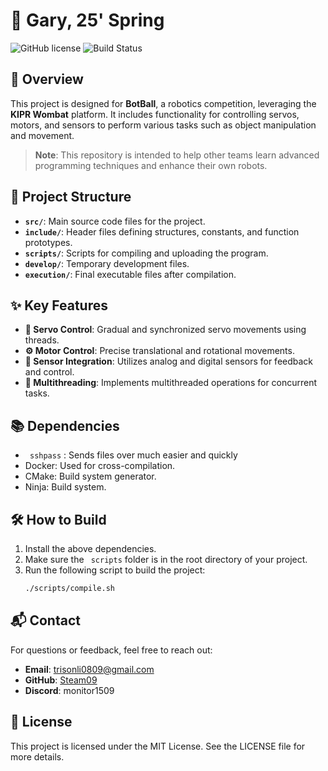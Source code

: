 # 🚀 Gary, 25' Spring

![GitHub license](https://img.shields.io/badge/license-MIT-blue.svg)
![Build Status](https://img.shields.io/badge/build-passing-brightgreen.svg)

## 🌟 Overview
This project is designed for **BotBall**, a robotics competition, leveraging the **KIPR Wombat** platform. It includes functionality for controlling servos, motors, and sensors to perform various tasks such as object manipulation and movement.

> **Note**: This repository is intended to help other teams learn advanced programming techniques and enhance their own robots.

## 📂 Project Structure
- **`src/`**: Main source code files for the project.
- **`include/`**: Header files defining structures, constants, and function prototypes.
- **`scripts/`**: Scripts for compiling and uploading the program.
- **`develop/`**: Temporary development files.
- **`execution/`**: Final executable files after compilation.

## ✨ Key Features
- **🔧 Servo Control**: Gradual and synchronized servo movements using threads.
- **⚙️ Motor Control**: Precise translational and rotational movements.
- **📡 Sensor Integration**: Utilizes analog and digital sensors for feedback and control.
- **🧵 Multithreading**: Implements multithreaded operations for concurrent tasks.


## 📚 Dependencies
 - ``` sshpass``` : Sends files over much easier and quickly
 - Docker: Used for cross-compilation.
 - CMake: Build system generator.
 - Ninja: Build system.

## 🛠️ How to Build
1. Install the above dependencies. 
2. Make sure the ``` scripts``` folder is in the root directory of your project.  
3. Run the following script to build the project:
   ```sh
   ./scripts/compile.sh
    ```

## 📬 Contact
For questions or feedback, feel free to reach out:
- **Email**: trisonli0809@gmail.com
- **GitHub**: [Steam09](https://github.com/Steam09)
- **Discord**: monitor1509

## 📜 License
This project is licensed under the MIT License. See the LICENSE file for more details.

